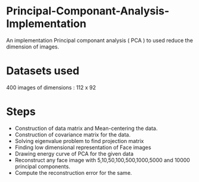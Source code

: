 # Principal-Componant-Analysis-Implementation
An implementation Principal componant analysis ( PCA ) to used reduce the dimension of images.

# Datasets used
400 images of dimensions : 112 x 92

# Steps
<ul>
  <li>Construction of data matrix and Mean-centering the data.</li>
  <li>Construction of covariance matrix for the data.</li>
  <li>Solving eigenvalue problem to find projection matrix</li>
  <li>Finding low dimensional representation of Face images</li>
  <li>Drawing energy curve of PCA for the given data</li>
  <li>Reconstruct any face image with 5,10,50,100,500,1000,5000 and 10000 principal components.</li>
  <li>Compute the reconstruction error for the same.</li>
</ul>


